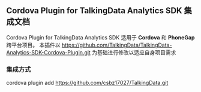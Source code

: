 ## Cordova Plugin for TalkingData Analytics SDK 集成文档  

Cordova Plugin for TalkingData Analytics SDK 适用于 __Cordova__ 和 __PhoneGap__ 跨平台项目。
本插件以 https://github.com/TalkingData/TalkingData-Analytics-SDK-Cordova-Plugin.git 为基础进行修改以适应自身项目需求
### 集成方式

cordova plugin add https://github.com/csbz17027/TalkingData.git